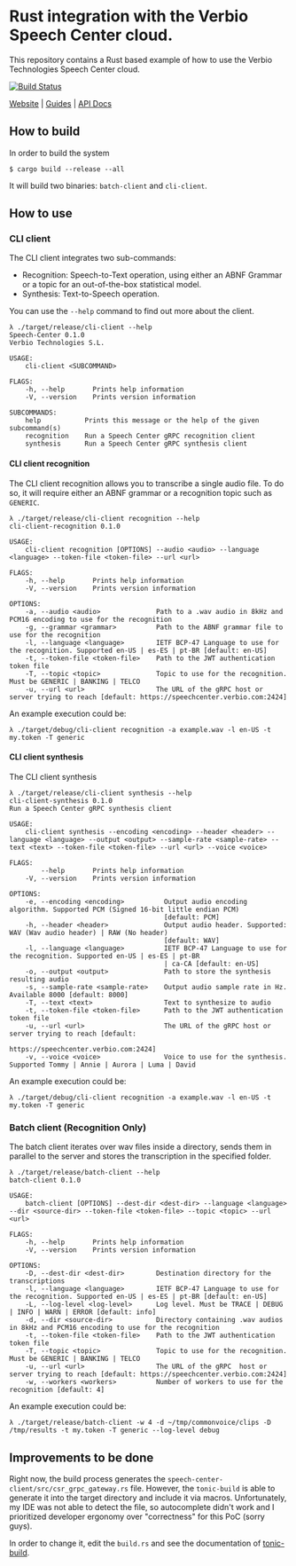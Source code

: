 # Rust integration with the Verbio Speech Center cloud.

This repository contains a Rust based example of how to use the Verbio Technologies Speech Center cloud.

[![Build Status](https://github.com/verbio-technologies/rust-verbio-speech-center/actions/workflows/ci.yaml/badge.svg)](https://github.com/verbio-technologies/rust-verbio-speech-center/actions/workflows/ci.yaml)

[Website](https://speechcenter.verbio.com) |
[Guides](https://github.com/verbio-technologies) |
[API Docs](https://speechcenter.verbio.com/documentation/)

## How to build

In order to build the system

```
$ cargo build --release --all
```

It will build two binaries: `batch-client` and `cli-client`.

## How to use

### CLI client

The CLI client integrates two sub-commands:
* Recognition: Speech-to-Text operation, using either an ABNF Grammar or a topic for an out-of-the-box statistical model.
* Synthesis: Text-to-Speech operation.

You can use the `--help` command to find out more about the client.

```
λ ./target/release/cli-client --help
Speech-Center 0.1.0
Verbio Technologies S.L.

USAGE:
    cli-client <SUBCOMMAND>

FLAGS:
    -h, --help       Prints help information
    -V, --version    Prints version information

SUBCOMMANDS:
    help           Prints this message or the help of the given subcommand(s)
    recognition    Run a Speech Center gRPC recognition client
    synthesis      Run a Speech Center gRPC synthesis client
```


#### CLI client recognition

The CLI client recognition allows you to transcribe a single audio file. To do so, it will require either an ABNF grammar or a recognition topic such as `GENERIC`.
```
λ ./target/release/cli-client recognition --help
cli-client-recognition 0.1.0

USAGE:
    cli-client recognition [OPTIONS] --audio <audio> --language <language> --token-file <token-file> --url <url>

FLAGS:
    -h, --help       Prints help information
    -V, --version    Prints version information

OPTIONS:
    -a, --audio <audio>              Path to a .wav audio in 8kHz and PCM16 encoding to use for the recognition
    -g, --grammar <grammar>          Path to the ABNF grammar file to use for the recognition
    -l, --language <language>        IETF BCP-47 Language to use for the recognition. Supported en-US | es-ES | pt-BR [default: en-US]
    -t, --token-file <token-file>    Path to the JWT authentication token file
    -T, --topic <topic>              Topic to use for the recognition. Must be GENERIC | BANKING | TELCO
    -u, --url <url>                  The URL of the gRPC host or server trying to reach [default: https://speechcenter.verbio.com:2424]
```

An example execution could be:

```
λ ./target/debug/cli-client recognition -a example.wav -l en-US -t my.token -T generic
```


#### CLI client synthesis

The CLI client synthesis 

```
λ ./target/release/cli-client synthesis --help
cli-client-synthesis 0.1.0
Run a Speech Center gRPC synthesis client

USAGE:
    cli-client synthesis --encoding <encoding> --header <header> --language <language> --output <output> --sample-rate <sample-rate> --text <text> --token-file <token-file> --url <url> --voice <voice>

FLAGS:
        --help       Prints help information
    -V, --version    Prints version information

OPTIONS:
    -e, --encoding <encoding>          Output audio encoding algorithm. Supported PCM (Signed 16-bit little endian PCM)
                                       [default: PCM]
    -h, --header <header>              Output audio header. Supported: WAV (Wav audio header) | RAW (No header)
                                       [default: WAV]
    -l, --language <language>          IETF BCP-47 Language to use for the recognition. Supported en-US | es-ES | pt-BR
                                       | ca-CA [default: en-US]
    -o, --output <output>              Path to store the synthesis resulting audio
    -s, --sample-rate <sample-rate>    Output audio sample rate in Hz. Available 8000 [default: 8000]
    -T, --text <text>                  Text to synthesize to audio
    -t, --token-file <token-file>      Path to the JWT authentication token file
    -u, --url <url>                    The URL of the gRPC host or server trying to reach [default:
                                       https://speechcenter.verbio.com:2424]
    -v, --voice <voice>                Voice to use for the synthesis. Supported Tommy | Annie | Aurora | Luma | David
```

An example execution could be:

```
λ ./target/debug/cli-client recognition -a example.wav -l en-US -t my.token -T generic
```


### Batch client (Recognition Only)

The batch client iterates over wav files inside a directory, sends them in parallel to the server and stores the transcription in the specified folder.

```
λ ./target/release/batch-client --help
batch-client 0.1.0

USAGE:
    batch-client [OPTIONS] --dest-dir <dest-dir> --language <language> --dir <source-dir> --token-file <token-file> --topic <topic> --url <url>

FLAGS:
    -h, --help       Prints help information
    -V, --version    Prints version information

OPTIONS:
    -D, --dest-dir <dest-dir>        Destination directory for the transcriptions
    -l, --language <language>        IETF BCP-47 Language to use for the recognition. Supported en-US | es-ES | pt-BR [default: en-US]
    -L, --log-level <log-level>      Log level. Must be TRACE | DEBUG | INFO | WARN | ERROR [default: info]
    -d, --dir <source-dir>           Directory containing .wav audios in 8kHz and PCM16 encoding to use for the recognition
    -t, --token-file <token-file>    Path to the JWT authentication token file
    -T, --topic <topic>              Topic to use for the recognition. Must be GENERIC | BANKING | TELCO
    -u, --url <url>                  The URL of the gRPC  host or server trying to reach [default: https://speechcenter.verbio.com:2424]
    -w, --workers <workers>          Number of workers to use for the recognition [default: 4]
```

An example execution could be:

```
λ ./target/release/batch-client -w 4 -d ~/tmp/commonvoice/clips -D /tmp/results -t my.token -T generic --log-level debug
```

## Improvements to be done

Right now, the build process generates the `speech-center-client/src/csr_grpc_gateway.rs` file. However, the `tonic-build` is able to generate it into the target directory and include it via macros. Unfortunately, my IDE was not able to detect the file, so autocomplete didn't work and I prioritized developer ergonomy over "correctness" for this PoC (sorry guys).

In order to change it, edit the `build.rs` and see the documentation of [tonic-build](https://github.com/hyperium/tonic/tree/master/tonic-build).

